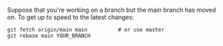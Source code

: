 Suppose that you're working on a branch but the main branch has moved on. To get up to speed to the latest changes:

```
git fetch origin/main main          # or use master
git rebase main YOUR_BRANCH
```
